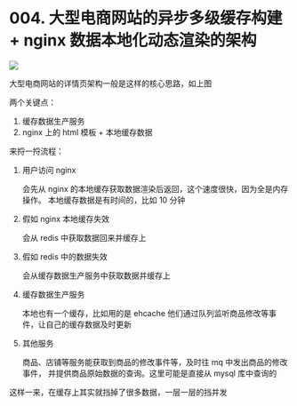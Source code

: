 # 004. 大型电商网站的异步多级缓存构建 + nginx 数据本地化动态渲染的架构

![](https://txxs.github.io/pic/record/cache-pdp/markdown-img-paste-20190317110607139.png)

大型电商网站的详情页架构一般是这样的核心思路，如上图

两个关键点：

1. 缓存数据生产服务
2. nginx 上的 html 模板 + 本地缓存数据

来捋一捋流程：

1. 用户访问 nginx

    会先从 nginx 的本地缓存获取数据渲染后返回，这个速度很快，因为全是内存操作。
    本地缓存数据是有时间的，比如 10 分钟
2. 假如 nginx 本地缓存失效

    会从 redis 中获取数据回来并缓存上
3. 假如 redis 中的数据失效

    会从缓存数据生产服务中获取数据并缓存上
3. 缓存数据生产服务

    本地也有一个缓存，比如用的是 ehcache
    他们通过队列监听商品修改等事件，让自己的缓存数据及时更新
4. 其他服务

    商品、店铺等服务能获取到商品的修改事件等，及时往 mq 中发出商品的修改事件，
    并提供商品原始数据的查询。这里可能是直接从 mysql 库中查询的

这样一来，在缓存上其实就挡掉了很多数据，一层一层的挡并发
